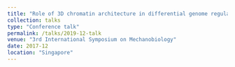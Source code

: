 ```yaml
---
title: "Role of 3D chromatin architecture in differential genome regulation"
collection: talks
type: "Conference talk"
permalink: /talks/2019-12-talk
venue: "3rd International Symposium on Mechanobiology"
date: 2017-12
location: "Singapore"
---
```

